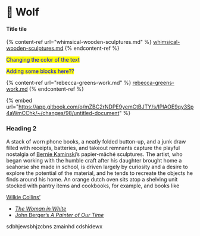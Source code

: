 # 🐺 Wolf

#### Title tile

{% content-ref url="whimsical-wooden-sculptures.md" %}
[whimsical-wooden-sculptures.md](whimsical-wooden-sculptures.md)
{% endcontent-ref %}

<mark style="color:blue;">Changing the color of the text</mark>

<mark style="color:blue;">Adding some blocks here??</mark>



{% content-ref url="rebecca-greens-work.md" %}
[rebecca-greens-work.md](rebecca-greens-work.md)
{% endcontent-ref %}

{% embed url="https://app.gitbook.com/o/mZBC2rNDPE9yemCtBJTY/s/IPlAOE9qy3Sp4aWmCChk/~/changes/98/untitled-document" %}

### Heading 2

A stack of worn phone books, a neatly folded button-up, and a junk draw filled with receipts, batteries, and takeout remnants capture the playful nostalgia of [Bernie Kaminski](https://www.instagram.com/berniekaminski/)’s papier-mâché sculptures. The artist, who began working with the humble craft after his daughter brought home a seahorse she made in school, is driven largely by curiosity and a desire to explore the potential of the material, and he tends to recreate the objects he finds around his home. An orange dutch oven sits atop a shelving unit stocked with pantry items and cookbooks, for example, and books like&#x20;

[Wilkie Collins’ ](new-page/surreal-and-metaphorical-nature-of-annalise-neils-cyanotypes.md)

* [_The Woman in White_](rebecca-greens-work.md)&#x20;
* [John Berger’s _A Painter of Our Time_ ](new-page/surreal-and-metaphorical-nature-of-annalise-neils-cyanotypes.md)







sdbhjewsbhjzcbns zmainhd cdshidewx&#x20;

<figure><img src=".gitbook/assets/image.png" alt=""><figcaption></figcaption></figure>

